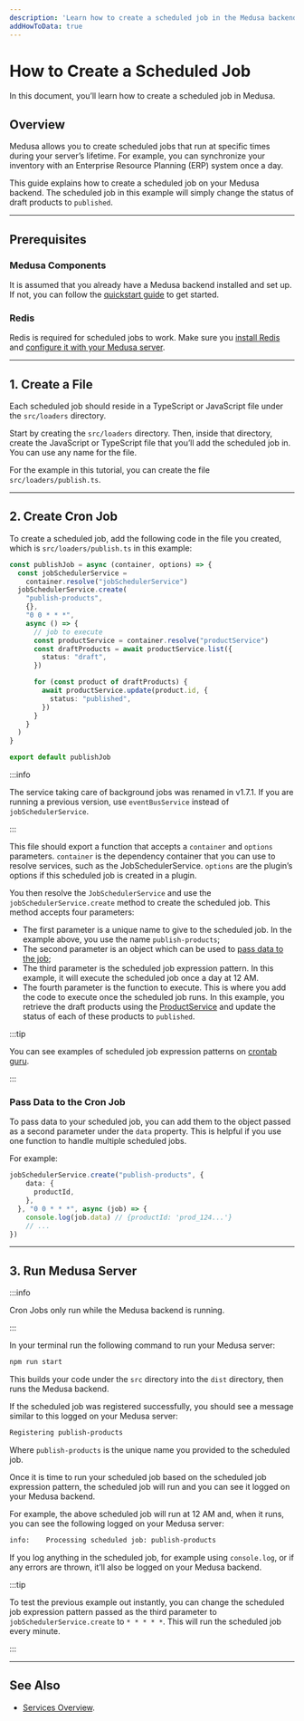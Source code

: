 ```yaml
---
description: 'Learn how to create a scheduled job in the Medusa backend. The scheduled job in this example will simply change the status of draft products to published.'
addHowToData: true
---
```


# How to Create a Scheduled Job

In this document, you’ll learn how to create a scheduled job in Medusa.

## Overview

Medusa allows you to create scheduled jobs that run at specific times during your server’s lifetime. For example, you can synchronize your inventory with an Enterprise Resource Planning (ERP) system once a day.

This guide explains how to create a scheduled job on your Medusa backend. The scheduled job in this example will simply change the status of draft products to `published`.

---

## Prerequisites

### Medusa Components

It is assumed that you already have a Medusa backend installed and set up. If not, you can follow the [quickstart guide](../backend/install.mdx) to get started.

### Redis

Redis is required for scheduled jobs to work. Make sure you [install Redis](../../development/backend/prepare-environment.mdx#redis) and [configure it with your Medusa server](../../development/backend/configurations.md#redis).

---

## 1. Create a File

Each scheduled job should reside in a TypeScript or JavaScript file under the `src/loaders` directory.

Start by creating the `src/loaders` directory. Then, inside that directory, create the JavaScript or TypeScript file that you’ll add the scheduled job in. You can use any name for the file.

For the example in this tutorial, you can create the file `src/loaders/publish.ts`.

---

## 2. Create Cron Job

To create a scheduled job, add the following code in the file you created, which is `src/loaders/publish.ts` in this example:

```ts title=src/loaders/publish.ts
const publishJob = async (container, options) => {
  const jobSchedulerService = 
    container.resolve("jobSchedulerService")
  jobSchedulerService.create(
    "publish-products", 
    {}, 
    "0 0 * * *", 
    async () => {
      // job to execute
      const productService = container.resolve("productService")
      const draftProducts = await productService.list({
        status: "draft",
      })

      for (const product of draftProducts) {
        await productService.update(product.id, {
          status: "published",
        })
      }
    }
  )
}

export default publishJob
```

:::info

The service taking care of background jobs was renamed in v1.7.1. If you are running a previous version, use `eventBusService` instead of `jobSchedulerService`.

:::

This file should export a function that accepts a `container` and `options` parameters. `container` is the dependency container that you can use to resolve services, such as the JobSchedulerService. `options` are the plugin’s options if this scheduled job is created in a plugin.

You then resolve the `JobSchedulerService` and use the `jobSchedulerService.create` method to create the scheduled job. This method accepts four parameters:

- The first parameter is a unique name to give to the scheduled job. In the example above, you use the name `publish-products`;
- The second parameter is an object which can be used to [pass data to the job](#pass-data-to-the-scheduled-job);
- The third parameter is the scheduled job expression pattern. In this example, it will execute the scheduled job once a day at 12 AM.
- The fourth parameter is the function to execute. This is where you add the code to execute once the scheduled job runs. In this example, you retrieve the draft products using the [ProductService](../../references/services/classes/ProductService.md) and update the status of each of these products to `published`.

:::tip

You can see examples of scheduled job expression patterns on [crontab guru](https://crontab.guru/examples.html).

:::

### Pass Data to the Cron Job

To pass data to your scheduled job, you can add them to the object passed as a second parameter under the `data` property. This is helpful if you use one function to handle multiple scheduled jobs.

For example:

```ts
jobSchedulerService.create("publish-products", {
    data: {
      productId,
    },
  }, "0 0 * * *", async (job) => {
    console.log(job.data) // {productId: 'prod_124...'}
    // ...
})
```

---

## 3. Run Medusa Server

:::info

Cron Jobs only run while the Medusa backend is running.

:::

In your terminal run the following command to run your Medusa server:

```bash npm2yarn
npm run start
```

This builds your code under the `src` directory into the `dist` directory, then runs the Medusa backend.

If the scheduled job was registered successfully, you should see a message similar to this logged on your Medusa server:

```bash
Registering publish-products
```

Where `publish-products` is the unique name you provided to the scheduled job.

Once it is time to run your scheduled job based on the scheduled job expression pattern, the scheduled job will run and you can see it logged on your Medusa backend.

For example, the above scheduled job will run at 12 AM and, when it runs, you can see the following logged on your Medusa server:

```bash noReport
info:    Processing scheduled job: publish-products
```

If you log anything in the scheduled job, for example using `console.log`, or if any errors are thrown, it’ll also be logged on your Medusa backend.

:::tip

To test the previous example out instantly, you can change the scheduled job expression pattern passed as the third parameter to `jobSchedulerService.create` to `* * * * *`. This will run the scheduled job every minute.

:::

---

## See Also

- [Services Overview](../../advanced/backend/services/overview.md).

